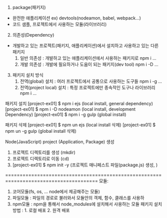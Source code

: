 1. package(패키지)
  - 완전한 애플리케이션 ex) devtools(nodeamon, babel, webpack...)
  - 코드 샘플, 프로젝트에서 사용하는 모듈(라이브러리)
2. 의존성(Dependency)
  - 개발하고 있는 프로젝트(패키지, 애플리케이션)에서 설치하고 사용하고 있는 다른 패키지
    1) 일반 의존성 : 개발하고 있는 애플리케이션에서 사용하는 패키지로
       npm i ...
    2) 개발 의존성 : 개발에 필요하거나 도움이 되는 패키지(dev tool)
       npm i -D ...
3. 패키지 설치 방식
    1) 전역(global) 설치 : 여러 프로젝트에서 공통으로 사용하는 도구들
       npm i -g ...
    2) 전역(project local) 설치 : 특정 프로젝트에만 종속적인 도구나 라이브러리
       npm i ...

패키지 설치
[project-ex01] $ npm i ejs          (local install, general dependency)
[project-ex01] $ npm i -D nodeamon  (local install, development Dependency)
[project-ex01] $ npm i -g gulp      (global install)


패키지 삭제
[project-ex01] $ npm un ejs      (local install 삭제)
[project-ex01] $ npm un -g gulp  (global install 삭제)

Node(JavaScript) project (Application, Package) 생성
1. 프로젝트 디렉토리를 생성          (mkdir)
2. 프로젝트 디렉토리로 이동          (cd)
3. [project-ex01] $ npm init -y    (프로젝트 매니페스트 파일(package.js) 생성, )

======================================================================================
모듈:
1. 코어모듈(fs, os, ... node에서 제공해주는 모듈)
2. 파일모듈 : 파일의 경로로 불러와서 모듈안의 객체, 함수, 클래스를 사용하
3. npm모듈 : npm을 통해서 node_modules에 설치해서 사용하는 모듈
   패키지 설치 방법 : 1. 로컬 배포
                     2. 원격 배포
                     